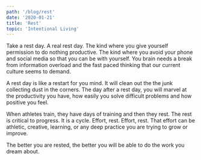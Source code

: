```yaml
---
path: '/blog/rest'
date: '2020-01-21'
title: 'Rest'
topic: 'Intentional Living'
---
```


Take a rest day.  A real rest day.  The kind where you give yourself permission to do nothing productive.  The kind where you avoid your phone and social media so that you can be with yourself.  You brain needs a break from information overload and the fast paced thinking that our current culture seems to demand. 

A rest day is like a restart for you mind.  It will clean out the the junk collecting dust in the corners.  The day after a rest day, you will marvel at the productivity you have, how easily you solve difficult problems and how positive you feel.

When athletes train, they have days of training and then they rest.  The rest is critical to progress.  It is a cycle.  Effort, rest.  Effort, rest.  That effort can be  athletic, creative, learning, or any deep practice you are trying to grow or improve.

The better you are rested, the better you will be able to do the work you dream about.